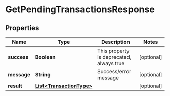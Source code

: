 # GetPendingTransactionsResponse

## Properties
Name | Type | Description | Notes
------------ | ------------- | ------------- | -------------
**success** | **Boolean** | This property is deprecated, always true |  [optional]
**message** | **String** | Success/error message |  [optional]
**result** | [**List&lt;TransactionType&gt;**](TransactionType.md) |  |  [optional]
